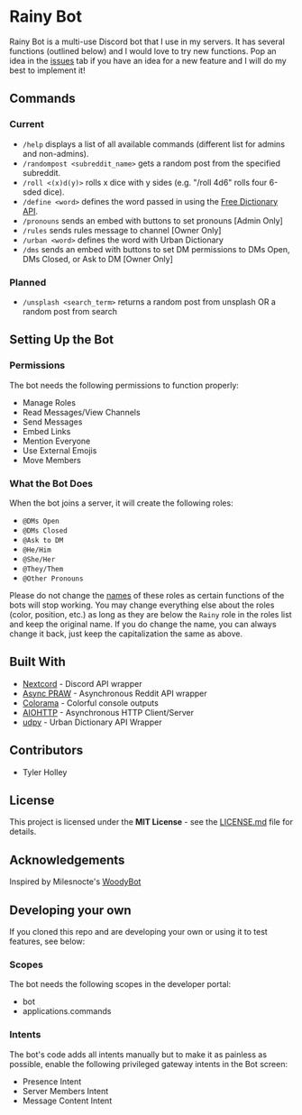 # Rainy Bot
Rainy Bot is a multi-use Discord bot that I use in my servers. It has several functions (outlined below) and I would love to try new functions. Pop an idea in the [issues](https://github.com/tholley7/Rainy_Bot/issues) tab if you have an idea for a new feature and I will do my best to implement it!


## Commands

### Current
- `/help` displays a list of all available commands (different list for admins and non-admins).
- `/randompost <subreddit_name>` gets a random post from the specified subreddit.
- `/roll <(x)d(y)>` rolls x dice with y sides (e.g. "/roll 4d6" rolls four 6-sded dice).
- `/define <word>` defines the word passed in using the [Free Dictionary API](https://dictionaryapi.dev/).
- `/pronouns` sends an embed with buttons to set pronouns [Admin Only]
- `/rules` sends rules message to channel [Owner Only]
- `/urban <word>` defines the word with Urban Dictionary
- `/dms` sends an embed with buttons to set DM permissions to DMs Open, DMs Closed, or Ask to DM [Owner Only]

### Planned
- `/unsplash <search_term>` returns a random post from unsplash OR a random post from search


## Setting Up the Bot

### Permissions
The bot needs the following permissions to function properly:
- Manage Roles
- Read Messages/View Channels
- Send Messages
- Embed Links
- Mention Everyone
- Use External Emojis
- Move Members

### What the Bot Does
When the bot joins a server, it will create the following roles:
- `@DMs Open`
- `@DMs Closed`
- `@Ask to DM`
- `@He/Him`
- `@She/Her`
- `@They/Them`
- `@Other Pronouns`

Please do not change the <ins>names</ins> of these roles as certain functions of the bots will stop working. You may change everything else about the roles (color, position, etc.) as long as they are below the `Rainy` role in the roles list and keep the original name. If you do change the name, you can always change it back, just keep the capitalization the same as above.


## Built With
- [Nextcord](https://nextcord.readthedocs.io/) - Discord API wrapper
- [Async PRAW](https://asyncpraw.readthedocs.io/en/stable/code_overview/models/subreddit.html) - Asynchronous Reddit API wrapper
- [Colorama](https://pypi.org/project/colorama/) - Colorful console outputs
- [AIOHTTP](https://docs.aiohttp.org/en/stable/) - Asynchronous HTTP Client/Server
- [udpy](https://pypi.org/project/udpy/) - Urban Dictionary API Wrapper


## Contributors
- Tyler Holley


## License
This project is licensed under the **MIT License** - see the [LICENSE.md](LICENSE.md) file for details.


## Acknowledgements
Inspired by Milesnocte's [WoodyBot](https://github.com/Milesnocte/WoodyBot)


## Developing your own
If you cloned this repo and are developing your own or using it to test features, see below:

### Scopes
The bot needs the following scopes in the developer portal:
- bot
- applications.commands

### Intents
The bot's code adds all intents manually but to make it as painless as possible, enable the following privileged gateway intents in the Bot screen:
- Presence Intent
- Server Members Intent
- Message Content Intent